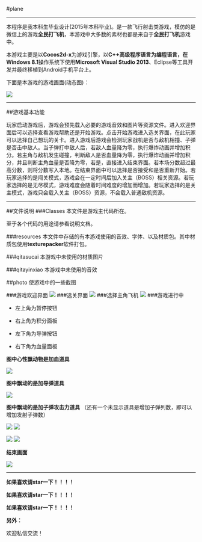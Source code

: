 #plane
***
本程序是我本科生毕业设计(2015年本科毕业)。是一款飞行射击类游戏，模仿的是微信上的游戏**全民打飞机**，本游戏中大多数的素材也都是来自于**全民打飞机**游戏中。

本游戏主要是以**Cocos2d-x**为游戏引擎，以**C++**高级程序语言为编程语言，在**Windows 8.1**操作系统下使用**Microsoft Visual Studio 2013**、Eclipse等工具开发并最终移植到Android手机平台上。


下面是本游戏的游戏画面(动态图)：

![](https://raw.githubusercontent.com/jybhaha/plane/master/plane.gif)
***
##游戏基本功能

玩家启动游戏后，游戏会预先载入必要的游戏音效和图片等资源文件。进入欢迎界面后可以选择查看游戏帮助还是开始游戏。点击开始游戏进入选关界面，在此玩家可以选择自己想玩的关卡。进入游戏后游戏会检测玩家战机是否与敌机相撞、子弹是否击中敌人。当子弹打中敌人后，若敌人血量降为零，执行爆炸动画并增加积分。若主角与敌机发生碰撞，判断敌人是否血量降为零，执行爆炸动画并增加积分，并且判断主角血量是否降为零，若是，直接进入结束界面。若本场分数超过最高分数，则将分数写入本地。在结束界面中可以选择是否接受和是否重新开始。若玩家选择的是闯关模式，游戏会在一定时间后加入关主（BOSS）相关资源。若玩家选择的是无尽模式，游戏难度会随着时间难度的增加而增加。若玩家选择的是关主模式，游戏只会载入关主（BOSS）资源，不会载入普通敌机资源。
***
##文件说明
###Classes
本文件是游戏主代码所在。

至于各个代码的用途请参看说明文档。

###resources
本文件中存储的有本游戏使用的音效、字体、以及材质包。其中材质包使用**texturepacker**软件打包。

###qitasucai
本游戏中未使用的材质图片

###qitayinxiao
本游戏中未使用的音效

##photo
使游戏中的一些截图

###游戏欢迎界面
![](https://raw.githubusercontent.com/jybhaha/plane/master/photos/1.jpg)
###选关界面
![](https://raw.githubusercontent.com/jybhaha/plane/master/photos/2.jpg)
###选择主角飞机
![](https://raw.githubusercontent.com/jybhaha/plane/master/photos/4.jpg)
###游戏进行中
- 左上角为暂停按钮

- 右上角为积分面板

- 左下角为导弹按钮
 
- 右下角为血量面板

**图中心性飘动物是加血道具**

![](https://raw.githubusercontent.com/jybhaha/plane/master/photos/5.jpg)

**图中飘动的是加导弹道具**

![](https://raw.githubusercontent.com/jybhaha/plane/master/photos/6.jpg)

**图中飘动的是加子弹攻击力道具**
（还有一个未显示道具是增加子弹列数，即可以增加发射子弹数）

![](https://raw.githubusercontent.com/jybhaha/plane/master/photos/7.jpg)
![](https://raw.githubusercontent.com/jybhaha/plane/master/photos/8.jpg)

![](https://raw.githubusercontent.com/jybhaha/plane/master/photos/9.jpg)
![](https://raw.githubusercontent.com/jybhaha/plane/master/photos/10.jpg)

**结束画面**

![](https://raw.githubusercontent.com/jybhaha/plane/master/photos/11.jpg)
***
**如果喜欢请star一下！！！！**

**如果喜欢请star一下！！！！**

**如果喜欢请star一下！！！！**

**另外：**

  欢迎私信交流！
